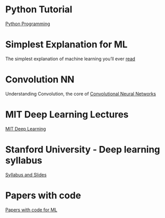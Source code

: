 # Python Tutorial
[Python Programming](https://www.udemy.com/course/learn-python-programming-and-cryptocurrency-data-analysis/)

# Simplest Explanation for ML
The simplest explanation of machine learning you’ll ever [read](https://www.linkedin.com/pulse/simplest-explanation-machine-learning-youll-ever-read-cassie-kozyrkov/)

# Convolution NN
Understanding Convolution, the core of [Convolutional Neural Networks](https://beckernick.github.io/convolutions/)

# MIT Deep Learning Lectures
[MIT Deep Learning](https://deeplearning.mit.edu/)

# Stanford University - Deep learning syllabus
[Syllabus and Slides](https://cs230.stanford.edu/syllabus/)

# Papers with code
[Papers with code for ML](https://paperswithcode.com/)

